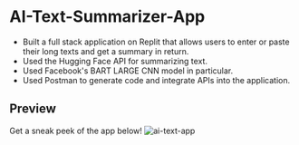 # AI-Text-Summarizer-App

* Built a full stack application on Replit that allows users to enter or paste their long texts and get a summary in return.
* Used the Hugging Face API for summarizing text.
* Used Facebook's BART LARGE CNN model in particular.
* Used Postman to generate code and integrate APIs into the application.

## Preview 

Get a sneak peek of the app below!
![ai-text-app](https://github.com/bindu-1805/AI-Text-Summarizer-App/assets/137310333/35d662e2-40bc-42f6-b99b-87f87e792420)
